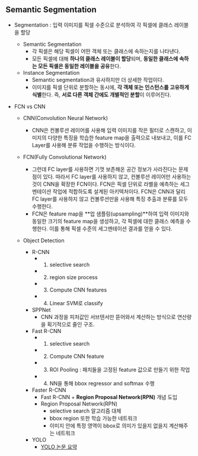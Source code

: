 ## Semantic Segmentation
* Segmentation : 입력 이미지를 픽셀 수준으로 분석하여 각 픽셀에 클래스 레이블을 할당
    * Semantic Segmentation
      * 각 픽셀은 해당 픽셀이 어떤 객체 또는 클래스에 속하는지를 나타낸다. 
      * 모든 픽셀에 대해 **하나의 클래스 레이블이 할당**되며, **동일한 클래스에 속하는 모든 픽셀은 동일한 레이블을 공유**한다.
    * Instance Segmentation
      * Semantic segmentation과 유사하지만 더 상세한 작업이다.
      * 이미지를 픽셀 단위로 분할하는 동시에, **각 객체 또는 인스턴스를 고유하게 식별**한다. 즉, **서로 다른 객체 간에도 개별적인 분할**이 이루어진다.

* FCN vs CNN
  * CNN(Convolution Neural Network)
    * CNN은 컨볼루션 레이어를 사용해 입력 이미지를 작은 필터로 스캔하고, 이미지의 다양한 특징을 학습한 feature map을 출력으로 내보내고, 이를 FC Layer를 사용해 분류 작업을 수행하는 방식이다. 
  * FCN(Fully Convolutional Network)
    * 그런데 FC layer를 사용하면 기껏 보존해온 공간 정보가 사라진다는 문제점이 있다. 따라서 FC layer를 사용하지 않고, 컨볼루션 레이어만 사용하는 것이 CNN을 확장한 FCN이다. FCN은 픽셀 단위로 라벨을 예측하는 세그멘테이션 작업에 적합하도록 설계된 아키텍처이다. FCN은 CNN과 달리 FC layer를 사용하지 않고 컨볼루션만을 사용해 특징 추출과 분류를 모두 수행한다.
    * FCN은 feature map을 **업 샘플링(upsampling)**하여 입력 이미지와 동일한 크기의 feature map을 생성하고, 각 픽셀에 대한 클래스 예측을 수행한다. 이를 통해 픽셀 수준의 세그멘테이션 결과를 얻을 수 있다.
  
  * Object Detection
    * R-CNN
      * 1. selective search
      * 2. region size process
      * 3. Compute CNN features
      * 4. Linear SVM로 classify
    * SPPNet
      * CNN 과정을 피처값인 서브텐서만 뜯어와서 계산하는 방식으로 연산량을 획기적으로 줄인 구조.
    * Fast R-CNN
      * 1. selective search
      * 2. Compute CNN feature
      * 3. ROI Pooling : 패치들을 고정된 feature 값으로 만들기 위한 작업
      * 4. NN을 통해 bbox regressor and softmax 수행
    * Faster R-CNN
      * Fast R-CNN + **Region Proposal Network(RPN)** 개념 도입
      * Region Proposal Network(RPN)
        * selective search 알고리즘 대체
        * bbox region 또한 학습 가능한 네트워크
        * 이미지 안에 특정 영역이 bbox로 의미가 있을지 없을지 계산해주는 네트워크
    * YOLO
      * [YOLO 논문 요약](https://songsite123.tistory.com/64)
